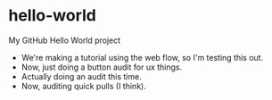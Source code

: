 # hello-world
My GitHub Hello World project

- We're making a tutorial using the web flow, so I'm testing this out.
- Now, just doing a button audit for ux things.
- Actually doing an audit this time.
- Now, auditing quick pulls (I think).

